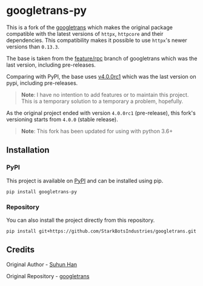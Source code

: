 # googletrans-py

This is a fork of the [googletrans](https://github.com/ssut/py-googletrans) which makes the original package compatible with the latest versions of `httpx`, `httpcore` and their dependencies. This compatibility makes it possible to use `httpx`'s newer versions than `0.13.3`.

The base is taken from the [feature/rpc](https://github.com/ssut/py-googletrans/tree/feature/rpc) branch of googletrans which was the last version, including pre-releases.

Comparing with PyPI, the base uses [v4.0.0rc1](https://pypi.org/project/googletrans/4.0.0rc1/) which was the last version on pypi, including pre-releases.

> **Note**: I have no intention to add features or to maintain this project. This is a temporary solution to a temporary a problem, hopefully.

As the original project ended with version `4.0.0rc1` (pre-release), this fork's versioning starts from `4.0.0` (stable release).
> **Note**: This fork has been updated for using with python 3.6+

## Installation

### PyPI

This project is available on [PyPI](https://pypi.org/project/googletrans-py) and can be installed using pip.

```shell
pip install googletrans-py
```

### Repository

You can also install the project directly from this repository.

```shell
pip install git+https://github.com/StarkBotsIndustries/googletrans.git
```

## Credits

Original Author - [Suhun Han](https://github.com/ssut)

Original Repository - [googletrans](https://github.com/ssut/py-googletrans)
